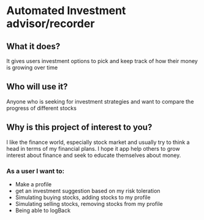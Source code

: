 # Automated Investment advisor/recorder 

## What it does?

It gives users investment options to pick and keep track of how their money is growing over time

## Who will use it?

Anyone who is seeking for investment strategies and want to compare the progress of different stocks

## Why is this project of interest to you?

I like the finance world, especially stock market and usually try to think a head in terms of my financial plans.
I hope it app help others to grow interest about finance and seek to educate themselves about money.

### As a user I want to:
- Make a profile
- get an investment suggestion based on my risk toleration
- Simulating buying stocks, adding stocks to my profile
- Simulating selling stocks, removing stocks from my profile
- Being able to logBack
 